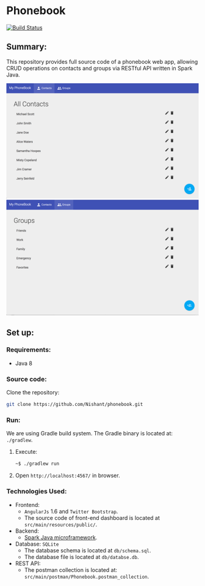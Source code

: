 # Phonebook 

[![Build Status](https://travis-ci.org/shreelekha/phonebook.svg)](https://travis-ci.org/shreelekha/phonebook)

## Summary:
This repository provides full source code of a phonebook web app, allowing CRUD operations on contacts and groups via RESTful API written in Spark Java.

![](screenshots/All%20Contacts.png)
![](screenshots/Groups.png)

## Set up:
### Requirements:
- Java 8

### Source code:
Clone the repository:
```bash
git clone https://github.com/Nishant/phonebook.git
```

### Run:
We are using Gradle build system. The Gradle binary is located at: `./gradlew`.
1. Execute:
    ```bash
    ~$ ./gradlew run
    ```
2. Open `http://localhost:4567/` in browser.

### Technologies Used:
- Frontend:
    - `AngularJs` 1.6 and `Twitter Bootstrap`.
    - The source code of front-end dashboard is located at `src/main/resources/public/`.
- Backend:
    - [Spark Java microframework](http://sparkjava.com/).
- Database: `SQLite`
    - The database schema is located at `db/schema.sql`.
    - The database file is located at `db/databse.db`.
- REST API:
    - The postman collection is located at: `src/main/postman/Phonebook.postman_collection`.

